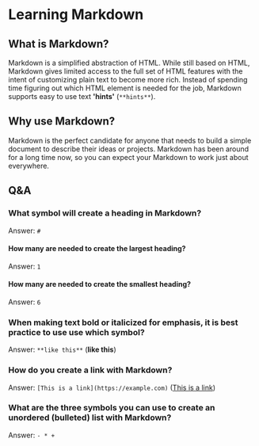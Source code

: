# Learning Markdown

## What is Markdown?

Markdown is a simplified abstraction of HTML. While still based on HTML, Markdown gives limited access to the full set of HTML features with the intent of customizing plain text to become more rich. Instead of spending time figuring out which HTML element is needed for the job, Markdown supports easy to use text **'hints'** (`**hints**`).

## Why use Markdown?

Markdown is the perfect candidate for anyone that needs to build a simple document to describe their ideas or projects. Markdown has been around for a long time now, so you can expect your Markdown to work just about everywhere.

## Q&A

### What symbol will create a heading in Markdown?

Answer: `#`

#### How many are needed to create the largest heading?

Answer: `1`

#### How many are needed to create the smallest heading?

Answer: `6`

### When making text bold or italicized for emphasis, it is best practice to use use which symbol?

Answer: `**like this**` (**like this**)

### How do you create a link with Markdown?

Answer: `[This is a link](https://example.com)` ([This is a link](https://example.com))

### What are the three symbols you can use to create an unordered (bulleted) list with Markdown?

Answer: `- * +`
